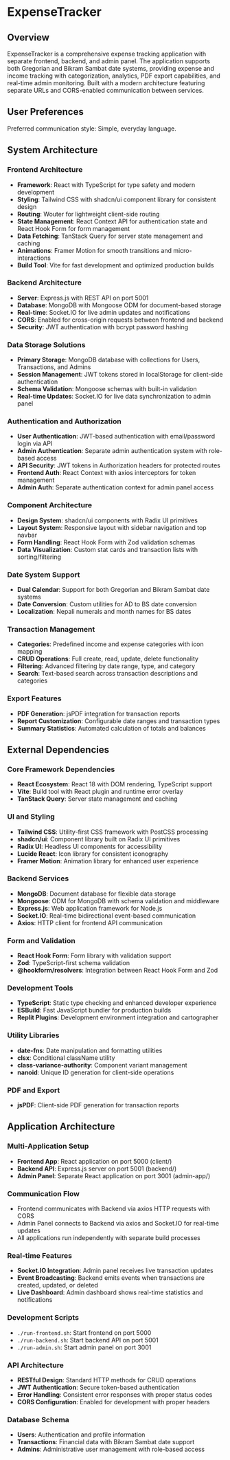 # ExpenseTracker

## Overview

ExpenseTracker is a comprehensive expense tracking application with separate frontend, backend, and admin panel. The application supports both Gregorian and Bikram Sambat date systems, providing expense and income tracking with categorization, analytics, PDF export capabilities, and real-time admin monitoring. Built with a modern architecture featuring separate URLs and CORS-enabled communication between services.

## User Preferences

Preferred communication style: Simple, everyday language.

## System Architecture

### Frontend Architecture
- **Framework**: React with TypeScript for type safety and modern development
- **Styling**: Tailwind CSS with shadcn/ui component library for consistent design
- **Routing**: Wouter for lightweight client-side routing
- **State Management**: React Context API for authentication state and React Hook Form for form management
- **Data Fetching**: TanStack Query for server state management and caching
- **Animations**: Framer Motion for smooth transitions and micro-interactions
- **Build Tool**: Vite for fast development and optimized production builds

### Backend Architecture
- **Server**: Express.js with REST API on port 5001
- **Database**: MongoDB with Mongoose ODM for document-based storage
- **Real-time**: Socket.IO for live admin updates and notifications
- **CORS**: Enabled for cross-origin requests between frontend and backend
- **Security**: JWT authentication with bcrypt password hashing

### Data Storage Solutions
- **Primary Storage**: MongoDB database with collections for Users, Transactions, and Admins
- **Session Management**: JWT tokens stored in localStorage for client-side authentication
- **Schema Validation**: Mongoose schemas with built-in validation
- **Real-time Updates**: Socket.IO for live data synchronization to admin panel

### Authentication and Authorization
- **User Authentication**: JWT-based authentication with email/password login via API
- **Admin Authentication**: Separate admin authentication system with role-based access
- **API Security**: JWT tokens in Authorization headers for protected routes
- **Frontend Auth**: React Context with axios interceptors for token management
- **Admin Auth**: Separate authentication context for admin panel access

### Component Architecture
- **Design System**: shadcn/ui components with Radix UI primitives
- **Layout System**: Responsive layout with sidebar navigation and top navbar
- **Form Handling**: React Hook Form with Zod validation schemas
- **Data Visualization**: Custom stat cards and transaction lists with sorting/filtering

### Date System Support
- **Dual Calendar**: Support for both Gregorian and Bikram Sambat date systems
- **Date Conversion**: Custom utilities for AD to BS date conversion
- **Localization**: Nepali numerals and month names for BS dates

### Transaction Management
- **Categories**: Predefined income and expense categories with icon mapping
- **CRUD Operations**: Full create, read, update, delete functionality
- **Filtering**: Advanced filtering by date range, type, and category
- **Search**: Text-based search across transaction descriptions and categories

### Export Features
- **PDF Generation**: jsPDF integration for transaction reports
- **Report Customization**: Configurable date ranges and transaction types
- **Summary Statistics**: Automated calculation of totals and balances

## External Dependencies

### Core Framework Dependencies
- **React Ecosystem**: React 18 with DOM rendering, TypeScript support
- **Vite**: Build tool with React plugin and runtime error overlay
- **TanStack Query**: Server state management and caching

### UI and Styling
- **Tailwind CSS**: Utility-first CSS framework with PostCSS processing
- **shadcn/ui**: Component library built on Radix UI primitives
- **Radix UI**: Headless UI components for accessibility
- **Lucide React**: Icon library for consistent iconography
- **Framer Motion**: Animation library for enhanced user experience

### Backend Services
- **MongoDB**: Document database for flexible data storage
- **Mongoose**: ODM for MongoDB with schema validation and middleware
- **Express.js**: Web application framework for Node.js
- **Socket.IO**: Real-time bidirectional event-based communication
- **Axios**: HTTP client for frontend API communication

### Form and Validation
- **React Hook Form**: Form library with validation support
- **Zod**: TypeScript-first schema validation
- **@hookform/resolvers**: Integration between React Hook Form and Zod

### Development Tools
- **TypeScript**: Static type checking and enhanced developer experience
- **ESBuild**: Fast JavaScript bundler for production builds
- **Replit Plugins**: Development environment integration and cartographer

### Utility Libraries
- **date-fns**: Date manipulation and formatting utilities
- **clsx**: Conditional className utility
- **class-variance-authority**: Component variant management
- **nanoid**: Unique ID generation for client-side operations

### PDF and Export
- **jsPDF**: Client-side PDF generation for transaction reports

## Application Architecture

### Multi-Application Setup
- **Frontend App**: React application on port 5000 (client/)
- **Backend API**: Express.js server on port 5001 (backend/)
- **Admin Panel**: Separate React application on port 3001 (admin-app/)

### Communication Flow
- Frontend communicates with Backend via axios HTTP requests with CORS
- Admin Panel connects to Backend via axios and Socket.IO for real-time updates
- All applications run independently with separate build processes

### Real-time Features
- **Socket.IO Integration**: Admin panel receives live transaction updates
- **Event Broadcasting**: Backend emits events when transactions are created, updated, or deleted
- **Live Dashboard**: Admin dashboard shows real-time statistics and notifications

### Development Scripts
- `./run-frontend.sh`: Start frontend on port 5000
- `./run-backend.sh`: Start backend API on port 5001  
- `./run-admin.sh`: Start admin panel on port 3001

### API Architecture
- **RESTful Design**: Standard HTTP methods for CRUD operations
- **JWT Authentication**: Secure token-based authentication
- **Error Handling**: Consistent error responses with proper status codes
- **CORS Configuration**: Enabled for development with proper headers

### Database Schema
- **Users**: Authentication and profile information
- **Transactions**: Financial data with Bikram Sambat date support
- **Admins**: Administrative user management with role-based access